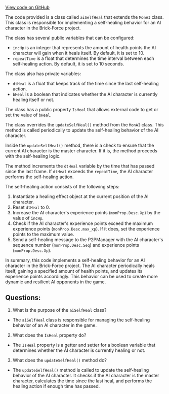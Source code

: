 [View code on GitHub](https://github.com/TieHaxJan/Brick-Force/Assembly-CSharp\aiSelfHeal.cs)

The code provided is a class called `aiSelfHeal` that extends the `MonAI` class. This class is responsible for implementing a self-healing behavior for an AI character in the Brick-Force project.

The class has several public variables that can be configured:
- `incHp` is an integer that represents the amount of health points the AI character will gain when it heals itself. By default, it is set to 10.
- `repeatTime` is a float that determines the time interval between each self-healing action. By default, it is set to 10 seconds.

The class also has private variables:
- `dtHeal` is a float that keeps track of the time since the last self-healing action.
- `bHeal` is a boolean that indicates whether the AI character is currently healing itself or not.

The class has a public property `IsHeal` that allows external code to get or set the value of `bHeal`.

The class overrides the `updateSelfHeal()` method from the `MonAI` class. This method is called periodically to update the self-healing behavior of the AI character. 

Inside the `updateSelfHeal()` method, there is a check to ensure that the current AI character is the master character. If it is, the method proceeds with the self-healing logic.

The method increments the `dtHeal` variable by the time that has passed since the last frame. If `dtHeal` exceeds the `repeatTime`, the AI character performs the self-healing action.

The self-healing action consists of the following steps:
1. Instantiate a healing effect object at the current position of the AI character.
2. Reset `dtHeal` to 0.
3. Increase the AI character's experience points (`monProp.Desc.Xp`) by the value of `incHp`.
4. Check if the AI character's experience points exceed the maximum experience points (`monProp.Desc.max_xp`). If it does, set the experience points to the maximum value.
5. Send a self-healing message to the P2PManager with the AI character's sequence number (`monProp.Desc.Seq`) and experience points (`monProp.Desc.Xp`).

In summary, this code implements a self-healing behavior for an AI character in the Brick-Force project. The AI character periodically heals itself, gaining a specified amount of health points, and updates its experience points accordingly. This behavior can be used to create more dynamic and resilient AI opponents in the game.
## Questions: 
 1. What is the purpose of the `aiSelfHeal` class?
- The `aiSelfHeal` class is responsible for managing the self-healing behavior of an AI character in the game.

2. What does the `IsHeal` property do?
- The `IsHeal` property is a getter and setter for a boolean variable that determines whether the AI character is currently healing or not.

3. What does the `updateSelfHeal()` method do?
- The `updateSelfHeal()` method is called to update the self-healing behavior of the AI character. It checks if the AI character is the master character, calculates the time since the last heal, and performs the healing action if enough time has passed.